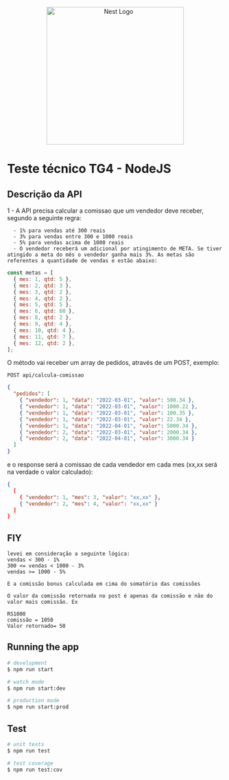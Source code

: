 <p align="center">
  <a href="http://nestjs.com/" target="blank"><img src="https://nestjs.com/img/logo_text.svg" width="320" alt="Nest Logo" /></a>
</p>

[circleci-image]: https://img.shields.io/circleci/build/github/nestjs/nest/master?token=abc123def456
[circleci-url]: https://circleci.com/gh/nestjs/nest

# Teste técnico TG4 - NodeJS

## Descrição da API

1 - A API precisa calcular a comissao que um vendedor deve receber, segundo a
seguinte regra:

```text
  - 1% para vendas até 300 reais
  - 3% para vendas entre 300 e 1000 reais
  - 5% para vendas acima de 1000 reais
  - O vendedor receberá um adicional por atingimento de META. Se tiver atingido a meta do mês o vendedor ganha mais 3%. As metas são referentes a quantidade de vendas e estão abaixo:

```

```js
const metas = [
  { mes: 1, qtd: 5 },
  { mes: 2, qtd: 3 },
  { mes: 3, qtd: 2 },
  { mes: 4, qtd: 2 },
  { mes: 5, qtd: 5 },
  { mes: 6, qtd: 60 },
  { mes: 8, qtd: 2 },
  { mes: 9, qtd: 4 },
  { mes: 10, qtd: 4 },
  { mes: 11, qtd: 7 },
  { mes: 12, qtd: 2 },
];
```

O método vai receber um array de pedidos, através de um POST, exemplo:

    POST api/calcula-comissao

```json
{
  "pedidos": [
    { "vendedor": 1, "data": "2022-03-01", "valor": 500.34 },
    { "vendedor": 1, "data": "2022-03-01", "valor": 1000.22 },
    { "vendedor": 1, "data": "2022-03-01", "valor": 100.35 },
    { "vendedor": 1, "data": "2022-03-01", "valor": 22.34 },
    { "vendedor": 1, "data": "2022-04-01", "valor": 5000.34 },
    { "vendedor": 2, "data": "2022-03-01", "valor": 2000.34 },
    { "vendedor": 2, "data": "2022-04-01", "valor": 3000.34 }
  ]
}
```

e o response será a comissao de cada vendedor em cada mes (xx,xx será na verdade o valor calculado):

```json
{
  [
    { "vendedor": 1, "mes": 3, "valor": "xx,xx" },
    { "vendedor": 2, "mes": 4, "valor": "xx,xx" }
  ]
}
```

## FIY

    levei em consideração a seguinte lógica:
    vendas < 300 - 1%
    300 <= vendas < 1000 - 3%
    vendas >= 1000 - 5%

    E a comissão bonus calculada em cima do somatório das comissões

    O valor da comissão retornada no post é apenas da comissão e não do valor mais comissão. Ex

    RS1000
    comissão = 1050
    Valor retornado= 50

## Running the app

```bash
# development
$ npm run start

# watch mode
$ npm run start:dev

# production mode
$ npm run start:prod
```

## Test

```bash
# unit tests
$ npm run test

# test coverage
$ npm run test:cov
```
